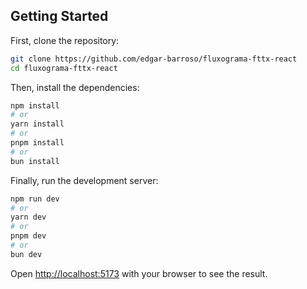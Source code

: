 
## Getting Started
First, clone the repository:

```bash
git clone https://github.com/edgar-barroso/fluxograma-fttx-react
cd fluxograma-fttx-react
```

Then, install the dependencies:

```bash
npm install
# or
yarn install
# or
pnpm install
# or
bun install
```

Finally, run the development server:

```bash
npm run dev
# or
yarn dev
# or
pnpm dev
# or
bun dev
```

Open [http://localhost:5173](http://localhost:5173) with your browser to see the result.